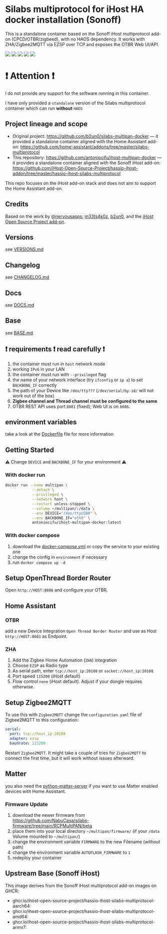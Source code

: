 # Silabs multiprotocol for iHost HA docker installation (Sonoff)

This is a standalone container based on the Sonoff iHost multiprotocol add-on (CPCD/OTBR/zigbeed), with no HAOS dependency. It works with ZHA/Zigbee2MQTT via EZSP over TCP and exposes the OTBR Web UI/API.

![](https://img.shields.io/github/license/antoniocifu/ihost-multipan-docker.svg)
![](https://img.shields.io/github/stars/antoniocifu/ihost-multipan-docker)
![](https://img.shields.io/docker/v/antoniocifu/ihost-multipan-docker)
![](https://img.shields.io/docker/pulls/antoniocifu/ihost-multipan-docker.svg)
![](https://img.shields.io/docker/image-size/antoniocifu/ihost-multipan-docker.svg)

# ❗ Attention ❗

I do not provide any support for the software running in this container.

I have only provided a `standalone` version of the Silabs multiprotocol container which can run **without** `HAOS`

## Project lineage and scope

- Original project: https://github.com/b2un0/silabs-multipan-docker — it provided a standalone container aligned with the Home Assistant add-on: https://github.com/home-assistant/addons/tree/master/silabs-multiprotocol
- This repository: https://github.com/antoniocifu/ihost-multipan-docker — it provides a standalone container aligned with the Sonoff iHost add-on: https://github.com/iHost-Open-Source-Project/hassio-ihost-addon/tree/master/hassio-ihost-silabs-multiprotocol

This repo focuses on the iHost add-on stack and does not aim to support the Home Assistant add-on.

## Credits

Based on the work by [@nervousapps](https://github.com/nervousapps/haDOCKERaddons/tree/master/silabs-multiprotocol/dockerCustom), [m33ts4k0z](https://github.com/m33ts4k0z/silabs-multipan-docker), [b2un0](https://github.com/b2un0/silabs-multipan-docker), and the [iHost Open Source Project add-on](https://github.com/iHost-Open-Source-Project/hassio-ihost-addon/tree/master/hassio-ihost-silabs-multiprotocol).

## Versions

see [VERSIONS.md](VERSIONS.md)

## Changelog

see [CHANGELOG.md](CHANGELOG.md)

## Docs

see [DOCS.md](DOCS.md)

## Base

see [BASE.md](BASE.md)

## ❗ requirements ❗ read carefully ❗

1. the container must run in `host` network mode
2. working `IPv6` in your LAN
3. the container must run with `--privileged` flag
4. the name of your network interface (try `ifconfig` or `ip a`) to set `BACKBONE_IF` correctly
5. the path of your Device like `/dev/tty???` (`/dev/serial/by-id/` will not work out of the box)
6. **Zigbee channel and Thread channel must be configured to the same**
7. OTBR REST API uses port `8081` (fixed); Web UI is on `8086`.

## environment variables

take a look at the [Dockerfile](Dockerfile) file for more information

## Getting Started

⚠️ Change `DEVICE` and `BACKBONE_IF` for your environment ⚠️

### With docker run

```bash
docker run --name multipan \
            --detach \
            --privileged \
            --network host \
            --restart unless-stopped \
            --volume ~/multipan/:/data \
            --env DEVICE="/dev/ttyUSB0" \
            --env BACKBONE_IF="eth0" \
            antoniocifu/ihost-multipan-docker:latest
```

### With docker compose

1. download the [docker-compose.yml](docker-compose.yml) or copy the service to your existing one
2. change the config in `environment` if necessary
3. run `docker compose up -d`

## Setup OpenThread Border Router

Open `http://HOST:8086` and configure your OTBR.

## Home Assistant

### OTBR

add a new Device Integration `Open Thread Border Router` and use as Host `http://HOST:8081` as Endpoint.

### ZHA

1. Add the Zigbee Home Automation (`ZHA`) integration
2. Choose `EZSP` as Radio type
3. As serial path, enter `tcp://host_ip:20108` or `socket://host_ip:20108`
4. Port speed `115200` (iHost default)
5. Flow control `none` (iHost default). Adjust if your dongle requires otherwise.

## Setup Zigbee2MQTT

To use this with `Zigbee2MQTT` change the `configuration.yaml` file of Zigbee2MQTT to this configuration:

```yaml
serial:
  port: tcp://host_ip:20108
  adapter: ezsp
  baudrate: 115200
```

Restart `Zigbee2MQTT`.
It might take a couple of tries for `Zigbee2MQTT` to connect the first time, but it will work without issues afterward.

## Matter

you also need the [python-matter-server](https://github.com/home-assistant-libs/python-matter-server) if you want to use Matter enabled devices with Home Assistant.

### Firmware Update

1. download the newer firmware from https://github.com/NabuCasa/silabs-firmware/tree/main/RCPMultiPAN/beta
2. place them into your local directory `~/multipan/firmware/` (if your `/data` Volume mounted to `~/multipan/`)
3. change the environment variable `FIRMWARE` to the new Filename (without path)
4. change the environment variable `AUTOFLASH_FIRMWARE` to `1`
5. redeploy your container

## Upstream Base (Sonoff iHost)

This image derives from the Sonoff iHost multiprotocol add-on images on GHCR:

- ghcr.io/ihost-open-source-project/hassio-ihost-silabs-multiprotocol-aarch64:<tag>
- ghcr.io/ihost-open-source-project/hassio-ihost-silabs-multiprotocol-amd64:<tag>
- ghcr.io/ihost-open-source-project/hassio-ihost-silabs-multiprotocol-armv7:<tag>
